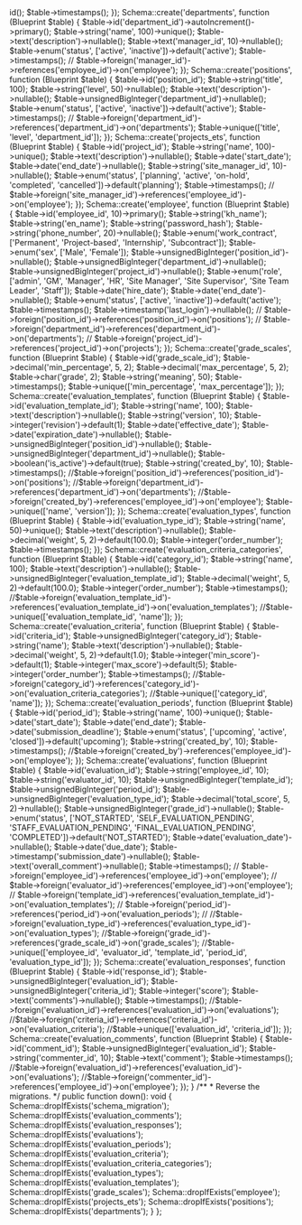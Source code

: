 <?php

use Illuminate\Database\Migrations\Migration;
use Illuminate\Database\Schema\Blueprint;
use Illuminate\Support\Facades\Schema;

return new class extends Migration
{
    /**
     * Run the migrations.
     */
    public function up(): void
    {
        Schema::create('schema_migration', function (Blueprint $table) {
            $table->id();
            $table->timestamps();
        });
        Schema::create('departments', function (Blueprint $table) {
            $table->id('department_id')->autoIncrement()->primary();
            $table->string('name', 100)->unique();
            $table->text('description')->nullable();
            $table->text('manager_id', 10)->nullable();
            $table->enum('status', ['active', 'inactive'])->default('active');
            $table->timestamps();

            // $table->foreign('manager_id')->references('employee_id')->on('employee');
        });

        Schema::create('positions', function (Blueprint $table) {
            $table->id('position_id');
            $table->string('title', 100);
            $table->string('level', 50)->nullable();
            $table->text('description')->nullable();
            $table->unsignedBigInteger('department_id')->nullable();
            $table->enum('status', ['active', 'inactive'])->default('active');
            $table->timestamps();

            // $table->foreign('department_id')->references('department_id')->on('departments');
            $table->unique(['title', 'level', 'department_id']);
        });

        Schema::create('projects_ets', function (Blueprint $table) {
            $table->id('project_id');
            $table->string('name', 100)->unique();
            $table->text('description')->nullable();
            $table->date('start_date');
            $table->date('end_date')->nullable();
            $table->string('site_manager_id', 10)->nullable();
            $table->enum('status', ['planning', 'active', 'on-hold', 'completed', 'cancelled'])->default('planning');
            $table->timestamps();

            // $table->foreign('site_manager_id')->references('employee_id')->on('employee');
        });

        Schema::create('employee', function (Blueprint $table) {
            $table->id('employee_id', 10)->primary();
            $table->string('kh_name');
            $table->string('en_name');
            $table->string('password_hash');
            $table->string('phone_number', 20)->nullable();
            $table->enum('work_contract', ['Permanent', 'Project-based', 'Internship', 'Subcontract']);
            $table->enum('sex', ['Male', 'Female']);
            $table->unsignedBigInteger('position_id')->nullable();
            $table->unsignedBigInteger('department_id')->nullable();
            $table->unsignedBigInteger('project_id')->nullable();
            $table->enum('role', ['admin', 'GM', 'Manager', 'HR', 'Site Manager', 'Site Supervisor', 'Site Team Leader', 'Staff']);
            $table->date('hire_date');
            $table->date('end_date')->nullable();
            $table->enum('status', ['active', 'inactive'])->default('active');
            $table->timestamps();
            $table->timestamp('last_login')->nullable();

            // $table->foreign('position_id')->references('position_id')->on('positions');
            // $table->foreign('department_id')->references('department_id')->on('departments');
            // $table->foreign('project_id')->references('project_id')->on('projects');
        });

        Schema::create('grade_scales', function (Blueprint $table) {
            $table->id('grade_scale_id');
            $table->decimal('min_percentage', 5, 2);
            $table->decimal('max_percentage', 5, 2);
            $table->char('grade', 2);
            $table->string('meaning', 50);
            $table->timestamps();
            $table->unique(['min_percentage', 'max_percentage']);
        });

        Schema::create('evaluation_templates', function (Blueprint $table) {
            $table->id('evaluation_template_id');
            $table->string('name', 100);
            $table->text('description')->nullable();
            $table->string('version', 10);
            $table->integer('revision')->default(1);
            $table->date('effective_date');
            $table->date('expiration_date')->nullable();
            $table->unsignedBigInteger('position_id')->nullable();
            $table->unsignedBigInteger('department_id')->nullable();
            $table->boolean('is_active')->default(true);
            $table->string('created_by', 10);
            $table->timestamps();

            //$table->foreign('position_id')->references('position_id')->on('positions');
            //$table->foreign('department_id')->references('department_id')->on('departments');
            //$table->foreign('created_by')->references('employee_id')->on('employee');
            $table->unique(['name', 'version']);
        });

        Schema::create('evaluation_types', function (Blueprint $table) {
            $table->id('evaluation_type_id');
            $table->string('name', 50)->unique();
            $table->text('description')->nullable();
            $table->decimal('weight', 5, 2)->default(100.0);
            $table->integer('order_number');
            $table->timestamps();
        });

        Schema::create('evaluation_criteria_categories', function (Blueprint $table) {
            $table->id('category_id');
            $table->string('name', 100);
            $table->text('description')->nullable();
            $table->unsignedBigInteger('evaluation_template_id');
            $table->decimal('weight', 5, 2)->default(100.0);
            $table->integer('order_number');
            $table->timestamps();

            //$table->foreign('evaluation_template_id')->references('evaluation_template_id')->on('evaluation_templates');
            //$table->unique(['evaluation_template_id', 'name']);
        });

        Schema::create('evaluation_criteria', function (Blueprint $table) {
            $table->id('criteria_id');
            $table->unsignedBigInteger('category_id');
            $table->string('name');
            $table->text('description')->nullable();
            $table->decimal('weight', 5, 2)->default(1.0);
            $table->integer('min_score')->default(1);
            $table->integer('max_score')->default(5);
            $table->integer('order_number');
            $table->timestamps();

            //$table->foreign('category_id')->references('category_id')->on('evaluation_criteria_categories');
            //$table->unique(['category_id', 'name']);
        });

        Schema::create('evaluation_periods', function (Blueprint $table) {
            $table->id('period_id');
            $table->string('name', 100)->unique();
            $table->date('start_date');
            $table->date('end_date');
            $table->date('submission_deadline');
            $table->enum('status', ['upcoming', 'active', 'closed'])->default('upcoming');
            $table->string('created_by', 10);
            $table->timestamps();

            //$table->foreign('created_by')->references('employee_id')->on('employee');
        });

        Schema::create('evaluations', function (Blueprint $table) {
            $table->id('evaluation_id');
            $table->string('employee_id', 10);
            $table->string('evaluator_id', 10);
            $table->unsignedBigInteger('template_id');
            $table->unsignedBigInteger('period_id');
            $table->unsignedBigInteger('evaluation_type_id');
            $table->decimal('total_score', 5, 2)->nullable();
            $table->unsignedBigInteger('grade_id')->nullable();
            $table->enum('status', ['NOT_STARTED', 'SELF_EVALUATION_PENDING', 'STAFF_EVALUATION_PENDING', 'FINAL_EVALUATION_PENDING', 'COMPLETED'])->default('NOT_STARTED');
            $table->date('evaluation_date')->nullable();
            $table->date('due_date');
            $table->timestamp('submission_date')->nullable();
            $table->text('overall_comment')->nullable();
            $table->timestamps();

//            $table->foreign('employee_id')->references('employee_id')->on('employee');
//            $table->foreign('evaluator_id')->references('employee_id')->on('employee');
//            $table->foreign('template_id')->references('evaluation_template_id')->on('evaluation_templates');
//            $table->foreign('period_id')->references('period_id')->on('evaluation_periods');
//            //$table->foreign('evaluation_type_id')->references('evaluation_type_id')->on('evaluation_types');
            //$table->foreign('grade_id')->references('grade_scale_id')->on('grade_scales');
            //$table->unique(['employee_id', 'evaluator_id', 'template_id', 'period_id', 'evaluation_type_id']);
        });

        Schema::create('evaluation_responses', function (Blueprint $table) {
            $table->id('response_id');
            $table->unsignedBigInteger('evaluation_id');
            $table->unsignedBigInteger('criteria_id');
            $table->integer('score');
            $table->text('comments')->nullable();
            $table->timestamps();

            //$table->foreign('evaluation_id')->references('evaluation_id')->on('evaluations');
            //$table->foreign('criteria_id')->references('criteria_id')->on('evaluation_criteria');
            //$table->unique(['evaluation_id', 'criteria_id']);
        });

        Schema::create('evaluation_comments', function (Blueprint $table) {
            $table->id('comment_id');
            $table->unsignedBigInteger('evaluation_id');
            $table->string('commenter_id', 10);
            $table->text('comment');
            $table->timestamps();

            //$table->foreign('evaluation_id')->references('evaluation_id')->on('evaluations');
            //$table->foreign('commenter_id')->references('employee_id')->on('employee');
        });
    }

    /**
     * Reverse the migrations.
     */
    public function down(): void
    {
        Schema::dropIfExists('schema_migration');
        Schema::dropIfExists('evaluation_comments');
        Schema::dropIfExists('evaluation_responses');
        Schema::dropIfExists('evaluations');
        Schema::dropIfExists('evaluation_periods');
        Schema::dropIfExists('evaluation_criteria');
        Schema::dropIfExists('evaluation_criteria_categories');
        Schema::dropIfExists('evaluation_types');
        Schema::dropIfExists('evaluation_templates');
        Schema::dropIfExists('grade_scales');
        Schema::dropIfExists('employee');
        Schema::dropIfExists('projects_ets');
        Schema::dropIfExists('positions');
        Schema::dropIfExists('departments');
    }
};

